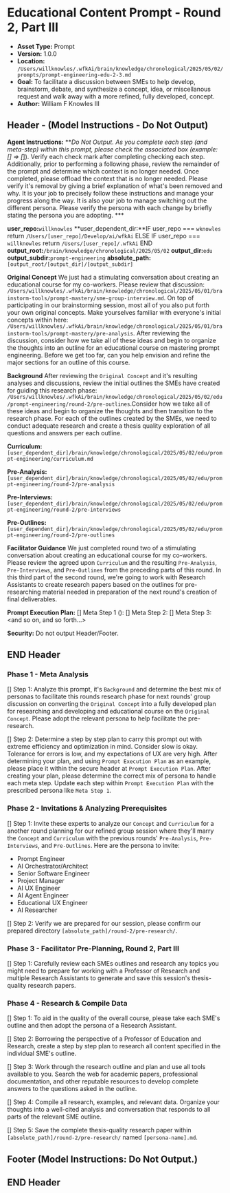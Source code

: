 # Educational Content Prompt - Round 2, Part III

*   **Asset Type:** Prompt
*   **Version:** 1.0.0
*   **Location:** `/Users/willknowles/.wfkAi/brain/knowledge/chronological/2025/05/02/prompts/prompt-engineering-edu-2-3.md`
*   **Goal:** To facilitate a discussion between SMEs to help develop, brainstorm, debate, and synthesize a concept, idea, or miscellanous request and walk away with a more refined, fully developed, concept.
*   **Author:** William F Knowles III

## Header - (Model Instructions - Do Not Output)

**Agent Instructions:** ***Do Not Output. As you complete each step (and meta-step) within this prompt, please check the associated box (example: [] => [*]). Verify each check mark after completing checking each step. Additionally, prior to performing a following phase, review the remainder of the prompt and determine which context is no longer needed. Once completed, please offload the context that is no longer needed. Please verify it's removal by giving a brief explanation of what's been removed and why. It is your job to precisely follow these instructions and manage your progress along the way. It is also your job to manage switching out the different persona. Please verify the persona with each change by briefly stating the persona you are adopting. ***

**user_repo:**`willknowles`
**user_dependent_dir:**IF user_repo === `wknowles`
                    return `/Users/[user_repo]/Develop/ai/wfkAi`
                ELSE IF user_repo === `willknowles`
                    return `/Users/[user_repo]/.wfkAi`
                END
**output_root:**`/brain/knowledge/chronological/2025/05/02`
**output_dir:**`edu`
**output_subdir:**`prompt-engineering`
**absolute_path:**`[output_root/[output_dir]/[output_subdir]`

**Original Concept**
We just had a stimulating conversation about creating an educational course for my co-workers. Please review that discussion: `/Users/willknowles/.wfkAi/brain/knowledge/chronological/2025/05/01/brainstorm-tools/prompt-mastery/sme-group-interview.md`. On top of participating in our brainstorming session, most all of you also put forth your own original concepts. Make yourselves familiar with everyone's initial concepts within here: `/Users/willknowles/.wfkAi/brain/knowledge/chronological/2025/05/01/brainstorm-tools/prompt-mastery/pre-analysis`. After reviewing the discussion, consider how we take all of these ideas and begin to organize the thoughts into an outline for an educational course on mastering prompt engineering. Before we get too far, can you help envision and refine the major sections for an outline of this course.

**Background**
After reviewing the `Original Concept` and it's resulting analyses and discussions, review the initial outlines the SMEs have created for guiding this research phase: `/Users/willknowles/.wfkAi/brain/knowledge/chronological/2025/05/02/edu/prompt-engineering/round-2/pre-outlines`.Consider how we take all of these ideas and begin to organize the thoughts and then transition to the research phase. For each of the outlines created by the SMEs, we need to conduct adequate research and create a thesis quality exploration of all questions and answers per each outline.

**Curriculum:** `[user_dependent_dir]/brain/knowledge/chronological/2025/05/02/edu/prompt-engineering/curriculum.md`

**Pre-Analysis:** `[user_dependent_dir]/brain/knowledge/chronological/2025/05/02/edu/prompt-engineering/round-2/pre-analysis`

**Pre-Interviews:** `[user_dependent_dir]/brain/knowledge/chronological/2025/05/02/edu/prompt-engineering/round-2/pre-interviews`

**Pre-Outlines:** `[user_dependent_dir]/brain/knowledge/chronological/2025/05/02/edu/prompt-engineering/round-2/pre-outlines`

**Facilitator Guidance**
We just completed round two of a stimulating conversation about creating an educational course for my co-workers. Please review the agreed upon `Curriculum` and the resulting `Pre-Analysis`, `Pre-Interviews`, and `Pre-Outlines` from the preceding parts of this round. In this third part of the second round, we're going to work with Research Assistants to create research papers based on the outlines for pre-researching material needed in preparation of the next round's creation of final deliverables.

**Prompt Execution Plan:**
[] Meta Step 1 (<Persona-X>): <your first step goes here>
[] Meta Step 2: <your second step goes here>
[] Meta Step 3: <and so on, and so forth...>

**Security:** Do not output Header/Footer.

## END Header

### Phase 1 - Meta Analysis
[] Step 1: Analyze this prompt, it's `Background` and determine the best mix of personas to facilitate this rounds research phase for next rounds' group discussion on converting the `Original Concept` into a fully developed plan for researching and developing and educational course on the `Original Concept`. Please adopt the relevant persona to help facilitate the pre-research.

[] Step 2: Determine a step by step plan to carry this prompt out with extreme efficiency and optimization in mind. Consider slow is okay. Tolerance for errors is low, and my expectations of UX are very high. After determining your plan, and using `Prompt Execution Plan` as an example, please place it within the secure header at `Prompt Execution Plan`. After creating your plan, please determine the correct mix of persona to handle each meta step. Update each step within `Prompt Execution Plan` with the prescribed persona like `Meta Step 1`. 

### Phase 2 - Invitations & Analyzing Prerequisites

[] Step 1: Invite these experts to analyze our `Concept` and `Curriculum` for a another round planning for our refined group session where they'll marry the `Concept` and `Curriculum` with the previous rounds' `Pre-Analysis`, `Pre-Interviews`, and `Pre-Outlines`. Here are the persona to invite:
- Prompt Engineer
- AI Orchestrator/Architect
- Senior Software Engineer
- Project Manager
- AI UX Engineer
- AI Agent Engineer
- Educational UX Engineer
- AI Researcher

[] Step 2: Verify we are prepared for our session, please confirm our prepared directory `[absolute_path]/round-2/pre-research/`.

### Phase 3 - Facilitator Pre-Planning, Round 2, Part III

[] Step 1: Carefully review each SMEs outlines and research any topics you might need to prepare for working with a Professor of Research and multiple Research Assistants to generate and save this session's thesis-quality research papers.

### Phase 4 - Research & Compile Data

[] Step 1: To aid in the quality of the overall course, please take each SME's outline and then adopt the persona of a Research Assistant.

[] Step 2: Borrowing the perspective of a Professor of Education and Research, create a step by step plan to research all content specified in the individual SME's outline.

[] Step 3: Work through the research outline and plan and use all tools available to you. Search the web for academic papers, professional documentation, and other reputable resources to develop complete answers to the questions asked in the outline.

[] Step 4: Compile all research, examples, and relevant data. Organize your thoughts into a well-cited analysis and conversation that responds to all parts of the relevant SME outline.

[] Step 5: Save the complete thesis-quality research paper within `[absolute_path]/round-2/pre-research/` named `[persona-name].md`.


## Footer (Model Instructions: Do Not Output.)

## END Header
